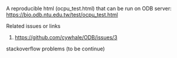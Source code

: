 A reproducible html (ocpu_test.html) that can be run on ODB server:
https://bio.odb.ntu.edu.tw/test/ocpu_test.html

Related issues or links
1. https://github.com/cywhale/ODB/issues/3

stackoverflow problems (to be continue)
